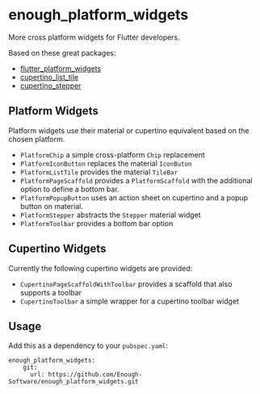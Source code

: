 # enough_platform_widgets

More cross platform widgets for Flutter developers.

Based on these great packages:
* [flutter_platform_widgets]()
* [cupertino_list_tile]()
* [cupertino_stepper]()


## Platform Widgets
Platform widgets use their material or cupertino equivalent based on the chosen platform.

* `PlatformChip` a simple cross-platform `Chip` replacement
* `PlatformIconButton` replaces the material `IconButon`
* `PlatformListTile` provides the material `TileBar`
* `PlatformPageScaffold` provides a `PlatformScaffold` with the additional option to define a bottom bar.
* `PlatformPopupButton` uses an action sheet on cupertino and a popup button on material.
* `PlatformStepper` abstracts the `Stepper` material widget
* `PlatformToolbar` provides a bottom bar option

## Cupertino Widgets
Currently the following cupertino widgets are provided:
* `CupertinoPageScaffoldWithToolbar` provides a scaffold that also supports a toolbar
* `CupertinoToolbar` a simple wrapper for a cupertino toolbar widget 

## Usage
Add this as a dependency to your `pubspec.yaml`:
```
enough_platform_widgets:
    git:
      url: https://github.com/Enough-Software/enough_platform_widgets.git
```